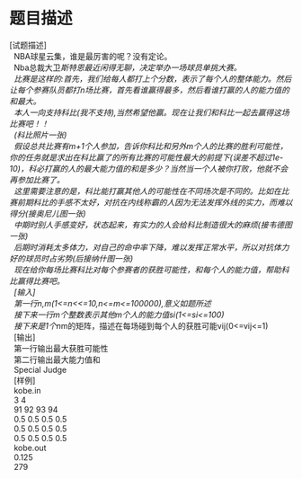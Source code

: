 # 题目描述


[试题描述]<br/>
  NBA球星云集，谁是最厉害的呢？没有定论。<br/>
  Nba总裁大卫*斯特恩最近闲得无聊，决定举办一场球员单挑大赛。<br/>
  比赛是这样的:首先，我们给每人都打上个分数，表示了每个人的整体能力。然后让每个参赛队员都打n场比赛，首先看谁赢得最多，然后看谁打赢的人的能力值的和最大。<br/>
  本人一向支持科比(我不支持),当然希望他赢。现在让我们和科比一起去赢得这场比赛吧！！<br/>
  (科比照片一张)<br/>
  假设总共比赛有m+1个人参加，告诉你科比和另外m个人的比赛的胜利可能性，你的任务就是求出在科比赢了的所有比赛的可能性最大的前提下(误差不超过1e-10)，科必打赢的人的最大能力值的和是多少？当然当一个人被你打败，他就不会再参加比赛了。<br/>
  这里需要注意的是，科比能打赢其他人的可能性在不同场次是不同的。比如在比赛前期科比的手感不太好，对抗在内线称霸的人因为无法发挥外线的实力，而难以得分(接奥尼儿图一张)<br/>
  中期时别人手感变好，状态起来，有实力的人会给科比制造很大的麻烦(接韦德图一张)<br/>
  后期时消耗太多体力，对自己的命中率下降，难以发挥正常水平，所以对抗体力好的球员时占劣势(后接纳什图一张)<br/>
  现在给你每场比赛科比对每个参赛者的获胜可能性，和每个人的能力值，帮助科比赢得比赛吧。<br/>
  [输入]<br/>
  第一行n,m(1&lt;=n&lt;&lt;=10,n&lt;=m&lt;=100000),意义如题所述<br/>
  接下来一行m个整数表示其他m个人的能力值si(1&lt;=si&lt;=100)<br/>
  接下来是1个n*m的矩阵，描述在每场碰到每个人的获胜可能vij(0&lt;=vij&lt;=1)<br/>
  [输出]<br/>
  第一行输出最大获胜可能性<br/>
  第二行输出最大能力值和<br/>
  Special Judge<br/>
  [样例]<br/>
  kobe.in<br/>
  3 4<br/>
  91 92 93 94<br/>
  0.5 0.5 0.5 0.5<br/>
  0.5 0.5 0.5 0.5<br/>
  0.5 0.5 0.5 0.5<br/>
  kobe.out<br/>
  0.125<br/>
  279<br/>
